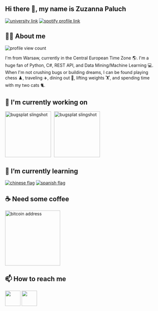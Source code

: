 ## Hi there 👋, my name is Zuzanna Paluch

[![university link](https://img.shields.io/badge/Twitter-1DA1F2?style=for-the-badge&logo=twitter&logoColor=white)](https://twitter.com/bobbyg603)
[![spotify profile link](https://img.shields.io/badge/Spotify-1ED760?&style=for-the-badge&logo=spotify&logoColor=white)]([https://open.spotify.com/user/1268047170?si=70bd315ee3ba4c40](https://open.spotify.com/user/21ghes56zhkymtmttts5npcva))

## 🙋‍♂️ About me

![profile view count](https://komarev.com/ghpvc/?zuzannalidia&color=ff69b4)

I'm from Warsaw, currently in the Central European Time Zone 🌎. I'm a huge fan of Python, C#, REST API, and Data Mining/Machine Learning 💻. When I'm not crushing bugs or building dreams, I can be found playing chess ♟️, traveling ✈️, dining out 🍝, lifting weights 🏋️, and spending time with my two cats 🐈.

## 🔭 I'm currently working on

[<img src="assets/bugsplat-slingshot-small.png" alt="bugsplat slingshot" height="150px">](https://github.com/BugSplat-Git)
[<img style="margin-left: 6.5px" src="assets/wdh-logo.png" alt="bugsplat slingshot" height="150px">](https://github.com/workingdevshero)

## 🌱 I’m currently learning

[![chinese flag](assets/chinese-flag-round.svg)]([https://www.duolingo.com/profile/bobbyg603](https://www.duolingo.com/profile/avoiCuSg))
[![spanish flag](assets/spanish-flag-round.svg)]([https://www.duolingo.com/profile/bobbyg603](https://www.duolingo.com/profile/avoiCuSg))

## ☕ Need some coffee 

[<img src="assets/bitcoin.png" alt="bitcoin address" width="180px">](buymeacoffee.com/zuzipaluch)

## 📫 How to reach me

[<img src="assets/envelope.png" height="50px">](mailto:zuzanna.lidia@gmail.com)
[<img src="assets/x.png" height="50px">](https://x.com/bobbyg603)
<!--
**zuzannalidia/zuzannalidia** is a ✨ _special_ ✨ repository because its `README.md` (this file) appears on your GitHub profile.

Here are some ideas to get you started:

- 🔭 I’m currently working on ...
- 🌱 I’m currently learning ...
- 👯 I’m looking to collaborate on ...
- 🤔 I’m looking for help with ...
- 💬 Ask me about ...
- 📫 How to reach me: ...
- 😄 Pronouns: ...
- ⚡ Fun fact: ...
-->
